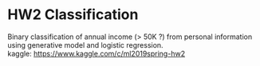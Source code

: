 # HW2 Classification
 Binary classification of annual income (> 50K ?) from personal information using generative model and logistic regression. </br>
 kaggle: https://www.kaggle.com/c/ml2019spring-hw2 </br> 
